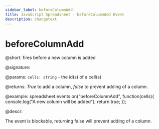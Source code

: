 ```yaml
---
sidebar_label: beforeColumnAdd
title: JavaScript Spreadsheet - beforeColumnAdd Event
description: changetext
---
```


# beforeColumnAdd

@short: fires before a new column is added

@signature:

@params:
`cells: string` - the id(s) of a cell(s)

@returns:
*True* to add a column, *false* to prevent adding of a column.

@example:
spreadsheet.events.on("beforeColumnAdd", function(cells){
	console.log("A new column will be added");
    return true;
});

@descr:

The event is blockable, returning false will prevent adding of a column.
